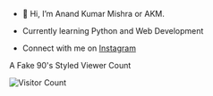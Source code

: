 - 👋 Hi, I’m Anand Kumar Mishra or AKM.

- Currently learning Python and Web Development

- Connect with me on [Instagram](https://www.instagram.com/ctfu_anand/)

A Fake 90's Styled Viewer Count

![Visitor Count](https://profile-counter.glitch.me/akm-xdd/count.svg)
